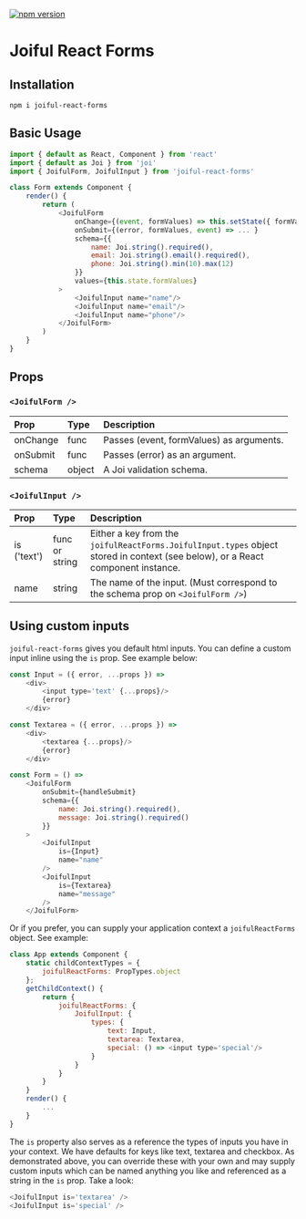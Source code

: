[![npm version](https://badge.fury.io/js/joiful-react-forms.svg)](https://badge.fury.io/js/joiful-react-forms)

# Joiful React Forms

## Installation
`npm i joiful-react-forms`

## Basic Usage
```javascript
import { default as React, Component } from 'react'
import { default as Joi } from 'joi'
import { JoifulForm, JoifulInput } from 'joiful-react-forms'

class Form extends Component {
    render() {
        return (
            <JoifulForm
                onChange={(event, formValues) => this.setState({ formValues }) }
                onSubmit={(error, formValues, event) => ... } 
                schema={{
                    name: Joi.string().required(),
                    email: Joi.string().email().required(),
                    phone: Joi.string().min(10).max(12)
                }}
                values={this.state.formValues}
            >
                <JoifulInput name="name"/>
                <JoifulInput name="email"/>
                <JoifulInput name="phone"/>
            </JoifulForm>
        )
    }
}
```

## Props
### `<JoifulForm />`
| Prop         | Type   | Description                              |
| :----------- | :----- | :--------------------------------------- |
| onChange     | func   | Passes (event, formValues) as arguments. |
| onSubmit     | func   | Passes (error) as an argument.           |
| schema       | object | A Joi validation schema.                 |

### `<JoifulInput />`
| Prop          | Type                      | Description                                                             |
| :------------ | :------------------------ | :---------------------------------------------------------------------- |
| is ('text')   | func or string            | Either a key from the `joifulReactForms.JoifulInput.types` object stored in context (see below), or a React component instance. |
| name          | string                    | The name of the input. (Must correspond to the schema prop on `<JoifulForm />`)|

## Using custom inputs
`joiful-react-forms` gives you default html inputs. You can define a custom input inline using the `is` prop. See example below:

```javascript
const Input = ({ error, ...props }) =>
    <div>
        <input type='text' {...props}/>
        {error}
    </div>

const Textarea = ({ error, ...props }) =>
    <div>
        <textarea {...props}/>
        {error}
    </div>

const Form = () =>
    <JoifulForm
        onSubmit={handleSubmit}
        schema={{
            name: Joi.string().required(),
            message: Joi.string().required()
        }}
    >
        <JoifulInput
            is={Input}
            name="name"
        />
        <JoifulInput
            is={Textarea}
            name="message"
        />
    </JoifulForm>

```

Or if you prefer, you can supply your application context a `joifulReactForms` object. See example:

```javascript
class App extends Component {
    static childContextTypes = {
        joifulReactForms: PropTypes.object
    };
    getChildContext() {
        return {
            joifulReactForms: {
                JoifulInput: {
                    types: {
                        text: Input,
                        textarea: Textarea,
                        special: () => <input type='special'/>
                    }
                }
            }
        }
    }
    render() {
        ...
    }
}
```

The `is` property also serves as a reference the types of inputs you have in your context. We have defaults for keys like text, textarea and checkbox. As demonstrated above, you can override these with your own and may supply custom inputs which can be named anything you like and referenced as a string in the `is` prop. Take a look:

```javascript
<JoifulInput is='textarea' />
<JoifulInput is='special' />
```
